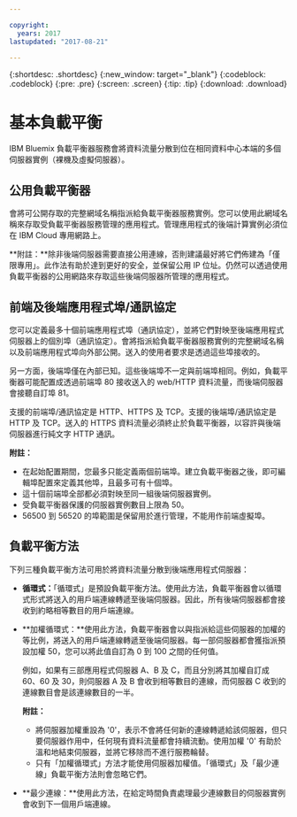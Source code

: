 ```yaml
---

copyright:
  years: 2017
lastupdated: "2017-08-21"

---
```


{:shortdesc: .shortdesc}
{:new_window: target="_blank"}
{:codeblock: .codeblock}
{:pre: .pre}
{:screen: .screen}
{:tip: .tip}
{:download: .download}

# 基本負載平衡
IBM Bluemix 負載平衡器服務會將資料流量分散到位在相同資料中心本端的多個伺服器實例（裸機及虛擬伺服器）。 

## 公用負載平衡器 
會將可公開存取的完整網域名稱指派給負載平衡器服務實例。您可以使用此網域名稱來存取受負載平衡器服務管理的應用程式。管理應用程式的後端計算實例必須位在 IBM Cloud 專用網路上。 

**附註：**除非後端伺服器需要直接公用連線，否則建議最好將它們佈建為「僅限專用」。此作法有助於達到更好的安全，並保留公用 IP 位址。仍然可以透過使用負載平衡器的公用網路來存取這些後端伺服器所管理的應用程式。  

## 前端及後端應用程式埠/通訊協定
您可以定義最多十個前端應用程式埠（通訊協定），並將它們對映至後端應用程式伺服器上的個別埠（通訊協定）。會將指派給負載平衡器服務實例的完整網域名稱以及前端應用程式埠向外部公開。送入的使用者要求是透過這些埠接收的。 

另一方面，後端埠僅在內部已知。這些後端埠不一定與前端埠相同。例如，負載平衡器可能配置成透過前端埠 80 接收送入的 web/HTTP 資料流量，而後端伺服器會接聽自訂埠 81。 

支援的前端埠/通訊協定是 HTTP、HTTPS 及 TCP。支援的後端埠/通訊協定是 HTTP 及 TCP。送入的 HTTPS 資料流量必須終止於負載平衡器，以容許與後端伺服器進行純文字 HTTP 通訊。 

**附註：**

* 在起始配置期間，您最多只能定義兩個前端埠。建立負載平衡器之後，即可編輯埠配置來定義其他埠，且最多可有十個埠。
* 這十個前端埠全部都必須對映至同一組後端伺服器實例。
* 受負載平衡器保護的伺服器實例數目上限為 50。
* 56500 到 56520 的埠範圍是保留用於進行管理，不能用作前端虛擬埠。 

## 負載平衡方法
下列三種負載平衡方法可用於將資料流量分散到後端應用程式伺服器：

* **循環式：**「循環式」是預設負載平衡方法。使用此方法，負載平衡器會以循環式形式將送入的用戶端連線轉遞至後端伺服器。因此，所有後端伺服器都會接收到約略相等數目的用戶端連線。

* **加權循環式：**使用此方法，負載平衡器會以與指派給這些伺服器的加權的等比例，將送入的用戶端連線轉遞至後端伺服器。每一部伺服器都會獲指派預設加權 50，您可以將此值自訂為 0 到 100 之間的任何值。 

	例如，如果有三部應用程式伺服器 A、B 及 C，而且分別將其加權自訂成 60、60 及 30，則伺服器 A 及 B 會收到相等數目的連線，而伺服器 C 收到的連線數目會是該連線數目的一半。 

	**附註：** 

	* 將伺服器加權重設為 '0'，表示不會將任何新的連線轉遞給該伺服器，但只要伺服器作用中，任何現有資料流量都會持續流動。使用加權 '0' 有助於溫和地結束伺服器，並將它移除而不進行服務輪替。 
	* 只有「加權循環式」方法才能使用伺服器加權值。「循環式」及「最少連線」負載平衡方法則會忽略它們。 

* **最少連線：**使用此方法，在給定時間負責處理最少連線數目的伺服器實例會收到下一個用戶端連線。 
